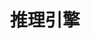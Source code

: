 ---
title: "推理引擎"
linkTitle: "推理引擎"
weight: 2
collapsible: true
type: "product"

section1:
  title: 推理引擎 Infernece Engine
  vice_title: 推理引擎 Inference Engine 旨在解决上述问题，给用户提供一站式的模型部署与推理方案，并为以后模型市场的推出打下坚实的基础。

Section2:
  title: 用户指南
  children:
    - title: 产品简介
      content: 产品简介
      url: "intro/intro/"

    - title: 计费指南
      content: 计费指南
      url: "billing/price/"

    - title: 快速入门
      content: 快速入门
      url: "quickstart/deploy_app/"

    - title: 操作指南
      content: 学习如何快速部署 Inference Engine 应用。
      url: "/ai/inference/manual/depoly_model/"


section3:
  title: 开发者指南
  children:
    - title: API 文档
      content: 如何使用 API 文档
      url: "/development_docs/api/"

    - title: SDK 文档
      content: 如何使用 SDK 文档
      url: "/development_docs/sdk/"

    - title: CLI 文档
      content: 如何使用 CLI 文档
      url: "/development_docs/cli/"

section4:
  children:
    - title: 了解：什么是推理引擎
      content: 推理引擎 Inference Engine 旨在解决上述问题，给用户提供一站式的模型部署与推理方案，并为以后模型市场的推出打下坚实的基础。
      vice_title: 了解的第一步
      children:
        - title: 产品简介
          url: "/ai/inference/intro/intro"
    - title: 上手：推理引擎的常见操作
      content: 学习如何创建、管理、使用推理引擎。
      vice_title: 上手的第一步

      children: 
        - title: 部署 推理引擎 应用
          url: "/ai/inference/quickstart/deploy_app/"

        - title: 用户指南
          url: "/ai/inference/manual/depoly_model/"

    
---